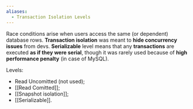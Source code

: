 ```yaml
---
aliases:
  - Transaction Isolation Levels
---
```

Race conditions arise when users access the same (or dependent) database rows. 
**Transaction isolation** was meant to **hide concurrency issues** from devs. 
**Serializable** level means that any **transactions** are executed **as if they were serial**, though it was rarely used because of 
**high performance penalty** (in case of MySQL).

Levels:
- Read Uncomitted (not used);
- [[Read Comitted]];
- [[Snapshot isolation]];
- [[Serializable]].
